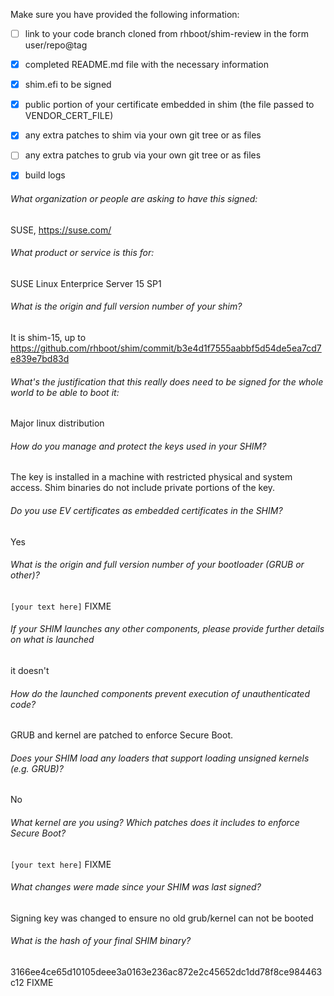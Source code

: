 Make sure you have provided the following information:

 - [ ] link to your code branch cloned from rhboot/shim-review in the form user/repo@tag
 - [x] completed README.md file with the necessary information
 - [x] shim.efi to be signed
 - [x] public portion of your certificate embedded in shim (the file passed to VENDOR_CERT_FILE)
 - [x] any extra patches to shim via your own git tree or as files
 - [ ] any extra patches to grub via your own git tree or as files
 - [x] build logs


###### What organization or people are asking to have this signed:
SUSE, https://suse.com/

###### What product or service is this for:
SUSE Linux Enterprice Server 15 SP1

###### What is the origin and full version number of your shim?
It is shim-15, up to https://github.com/rhboot/shim/commit/b3e4d1f7555aabbf5d54de5ea7cd7e839e7bd83d

###### What's the justification that this really does need to be signed for the whole world to be able to boot it:
Major linux distribution

###### How do you manage and protect the keys used in your SHIM?
The key is installed in a machine with restricted physical and system access.
Shim binaries do not include private portions of the key.

###### Do you use EV certificates as embedded certificates in the SHIM?
Yes

###### What is the origin and full version number of your bootloader (GRUB or other)?
`[your text here]` FIXME

###### If your SHIM launches any other components, please provide further details on what is launched
it doesn't

###### How do the launched components prevent execution of unauthenticated code?
GRUB and kernel are patched to enforce Secure Boot.

###### Does your SHIM load any loaders that support loading unsigned kernels (e.g. GRUB)?
No

###### What kernel are you using? Which patches does it includes to enforce Secure Boot?
`[your text here]` FIXME

###### What changes were made since your SHIM was last signed?
Signing key was changed to ensure no old grub/kernel can not be booted

###### What is the hash of your final SHIM binary?
3166ee4ce65d10105deee3a0163e236ac872e2c45652dc1dd78f8ce984463c12 FIXME
